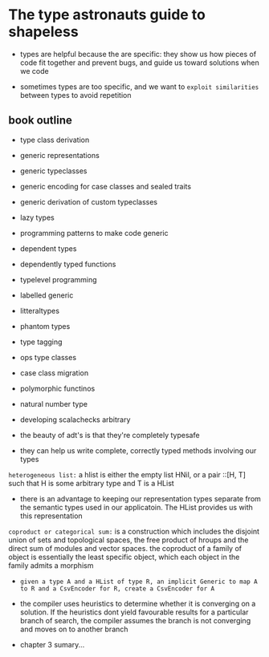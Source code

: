 # The type astronauts guide to shapeless

- types are helpful because the are specific: they show us how pieces of code fit together and prevent bugs, and guide us toward solutions when we code

- sometimes types are too specific, and we want to `exploit similarities` between types to avoid repetition

## book outline

- type class derivation
- generic representations
- generic typeclasses
- generic encoding for case classes and sealed traits
- generic derivation of custom typeclasses
- lazy types
- programming patterns to make code generic
- dependent types
- dependently typed functions
- typelevel programming
- labelled generic
- litteraltypes
- phantom types
- type tagging
- ops type classes
- case class migration
- polymorphic functinos
- natural number type
- developing scalachecks arbitrary

- the beauty of adt's is that they're completely typesafe

- they can help us write complete, correctly typed methods involving our types

`heterogeneous list:` a hlist is either the empty list HNil, or a pair ::[H, T] such that H is some arbitrary type and T is a HList

- there is an advantage to keeping our representation types separate from the semantic types used in our applicatoin. The HList provides us with this representation

`coproduct or categorical sum:` is a construction which includes the disjoint union of sets and topological spaces, the free product of hroups and the direct sum of modules and vector spaces. the coproduct of a family of object is essentially the least specific object, which each object in the family admits a morphism

- `given a type A and a HList of type R, an implicit Generic to map A to R and a CsvEncoder for R, create a CsvEncoder for A`

- the compiler uses heuristics to determine whether it is converging on a solution. If the heuristics dont yield favourable results for a particular branch of search, the compiler assumes the branch is not converging and moves on to another branch

- chapter 3 sumary...
